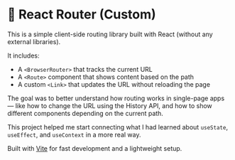 # 🧭 React Router (Custom)

This is a simple client-side routing library built with React (without any external libraries).

It includes:

- A `<BrowserRouter>` that tracks the current URL
- A `<Route>` component that shows content based on the path
- A custom `<Link>` that updates the URL without reloading the page

The goal was to better understand how routing works in single-page apps — like how to change the URL using the History API, and how to show different components depending on the current path.

This project helped me start connecting what I had learned about `useState`, `useEffect`, and `useContext` in a more real way.

Built with [Vite](https://vitejs.dev/) for fast development and a lightweight setup.
